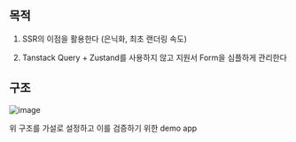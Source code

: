 ## 목적
1. SSR의 이점을 활용한다 (은닉화, 최초 랜더링 속도)

2. Tanstack Query + Zustand를 사용하지 않고 지원서 Form을 심플하게 관리한다

## 구조

![image](https://github.com/seyoung8239/resume-builder-hypo/assets/53702978/c03ec81d-4423-46b7-b6a0-46dfcfdd21f0)

위 구조를 가설로 설정하고 이를 검증하기 위한 demo app
